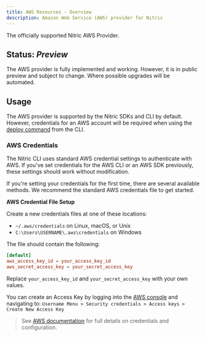 ```yaml
---
title: AWS Resources - Overview
description: Amazon Web Service (AWS) provider for Nitric
---
```


The officially supported Nitric AWS Provider.

## Status: _Preview_

The AWS provider is fully implemented and working. However, it is in public preview and subject to change. Where possible upgrades will be automated.

## Usage

The AWS provider is supported by the Nitric SDKs and CLI by default. However, credentials for an AWS account will be required when using the [deploy command](/docs/reference/cli) from the CLI.

### AWS Credentials

The Nitric CLI uses standard AWS credential settings to authenticate with AWS. If you've set credentials for the AWS CLI or an AWS SDK previously, these settings should work without modification.

If you're setting your credentials for the first time, there are several available methods. We recommend the standard AWS credentials file to get started.

**AWS Credential File Setup**

Create a new credentials files at one of these locations:

- `~/.aws/credentials` on Linux, macOS, or Unix
- `C:\Users\USERNAME\.aws\credentials` on Windows

The file should contain the following:

```toml
[default]
aws_access_key_id = your_access_key_id
aws_secret_access_key = your_secret_access_key
```

Replace `your_access_key_id` and `your_secret_access_key` with your own values.

You can create an Access Key by logging into the [AWS console](https://aws.amazon.com/console/) and navigating to:
`Username Menu > Security credentials > Access keys > Create New Access Key`

> See [AWS documentation](https://docs.aws.amazon.com/sdk-for-java/v1/developer-guide/setup-credentials.html) for full details on credentials and configuration.
